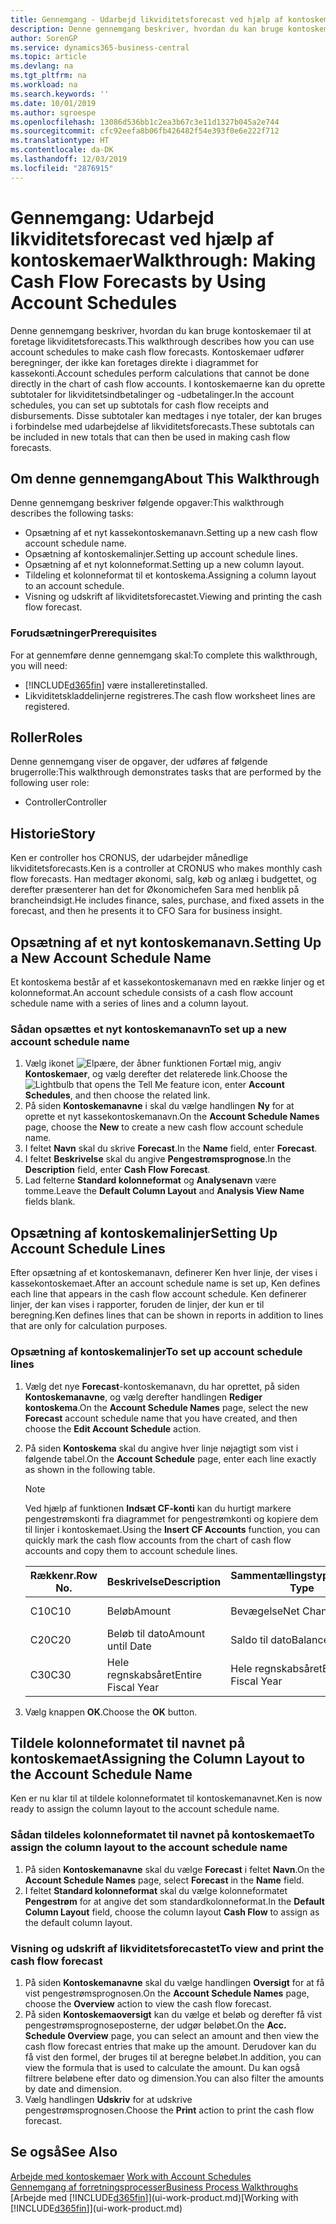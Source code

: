 ```yaml
---
title: Gennemgang - Udarbejd likviditetsforecast ved hjælp af kontoskemaer | Microsoft Docs
description: Denne gennemgang beskriver, hvordan du kan bruge kontoskemaer til at foretage likviditetsforecasts. Kontoskemaer udfører beregninger, der ikke kan foretages direkte i diagrammet for kassekonti. I kontoskemaerne kan du oprette subtotaler for likviditetsindbetalinger og -udbetalinger. Disse subtotaler kan medtages i nye totaler, der kan bruges i forbindelse med udarbejdelse af likviditetsforecasts.
author: SorenGP
ms.service: dynamics365-business-central
ms.topic: article
ms.devlang: na
ms.tgt_pltfrm: na
ms.workload: na
ms.search.keywords: ''
ms.date: 10/01/2019
ms.author: sgroespe
ms.openlocfilehash: 13086d536bb1c2ea3b67c3e11d1327b045a2e744
ms.sourcegitcommit: cfc92eefa8b06fb426482f54e393f0e6e222f712
ms.translationtype: HT
ms.contentlocale: da-DK
ms.lasthandoff: 12/03/2019
ms.locfileid: "2876915"
---
```

# <a name="walkthrough-making-cash-flow-forecasts-by-using-account-schedules"></a><span data-ttu-id="eac53-106">Gennemgang: Udarbejd likviditetsforecast ved hjælp af kontoskemaer</span><span class="sxs-lookup"><span data-stu-id="eac53-106">Walkthrough: Making Cash Flow Forecasts by Using Account Schedules</span></span>
<span data-ttu-id="eac53-107">Denne gennemgang beskriver, hvordan du kan bruge kontoskemaer til at foretage likviditetsforecasts.</span><span class="sxs-lookup"><span data-stu-id="eac53-107">This walkthrough describes how you can use account schedules to make cash flow forecasts.</span></span> <span data-ttu-id="eac53-108">Kontoskemaer udfører beregninger, der ikke kan foretages direkte i diagrammet for kassekonti.</span><span class="sxs-lookup"><span data-stu-id="eac53-108">Account schedules perform calculations that cannot be done directly in the chart of cash flow accounts.</span></span> <span data-ttu-id="eac53-109">I kontoskemaerne kan du oprette subtotaler for likviditetsindbetalinger og -udbetalinger.</span><span class="sxs-lookup"><span data-stu-id="eac53-109">In the account schedules, you can set up subtotals for cash flow receipts and disbursements.</span></span> <span data-ttu-id="eac53-110">Disse subtotaler kan medtages i nye totaler, der kan bruges i forbindelse med udarbejdelse af likviditetsforecasts.</span><span class="sxs-lookup"><span data-stu-id="eac53-110">These subtotals can be included in new totals that can then be used in making cash flow forecasts.</span></span>  

## <a name="about-this-walkthrough"></a><span data-ttu-id="eac53-111">Om denne gennemgang</span><span class="sxs-lookup"><span data-stu-id="eac53-111">About This Walkthrough</span></span>  
<span data-ttu-id="eac53-112">Denne gennemgang beskriver følgende opgaver:</span><span class="sxs-lookup"><span data-stu-id="eac53-112">This walkthrough describes the following tasks:</span></span>  

- <span data-ttu-id="eac53-113">Opsætning af et nyt kassekontoskemanavn.</span><span class="sxs-lookup"><span data-stu-id="eac53-113">Setting up a new cash flow account schedule name.</span></span>  
- <span data-ttu-id="eac53-114">Opsætning af kontoskemalinjer.</span><span class="sxs-lookup"><span data-stu-id="eac53-114">Setting up account schedule lines.</span></span>  
- <span data-ttu-id="eac53-115">Opsætning af et nyt kolonneformat.</span><span class="sxs-lookup"><span data-stu-id="eac53-115">Setting up a new column layout.</span></span>  
- <span data-ttu-id="eac53-116">Tildeling et kolonneformat til et kontoskema.</span><span class="sxs-lookup"><span data-stu-id="eac53-116">Assigning a column layout to an account schedule.</span></span>  
- <span data-ttu-id="eac53-117">Visning og udskrift af likviditetsforecastet.</span><span class="sxs-lookup"><span data-stu-id="eac53-117">Viewing and printing the cash flow forecast.</span></span>  

### <a name="prerequisites"></a><span data-ttu-id="eac53-118">Forudsætninger</span><span class="sxs-lookup"><span data-stu-id="eac53-118">Prerequisites</span></span>  
<span data-ttu-id="eac53-119">For at gennemføre denne gennemgang skal:</span><span class="sxs-lookup"><span data-stu-id="eac53-119">To complete this walkthrough, you will need:</span></span>  

- [!INCLUDE[d365fin](includes/d365fin_md.md)] <span data-ttu-id="eac53-120">være installeret</span><span class="sxs-lookup"><span data-stu-id="eac53-120">installed.</span></span>  
- <span data-ttu-id="eac53-121">Likviditetskladdelinjerne registreres.</span><span class="sxs-lookup"><span data-stu-id="eac53-121">The cash flow worksheet lines are registered.</span></span>  

## <a name="roles"></a><span data-ttu-id="eac53-122">Roller</span><span class="sxs-lookup"><span data-stu-id="eac53-122">Roles</span></span>  
<span data-ttu-id="eac53-123">Denne gennemgang viser de opgaver, der udføres af følgende brugerrolle:</span><span class="sxs-lookup"><span data-stu-id="eac53-123">This walkthrough demonstrates tasks that are performed by the following user role:</span></span>  

- <span data-ttu-id="eac53-124">Controller</span><span class="sxs-lookup"><span data-stu-id="eac53-124">Controller</span></span>  

## <a name="story"></a><span data-ttu-id="eac53-125">Historie</span><span class="sxs-lookup"><span data-stu-id="eac53-125">Story</span></span>  
<span data-ttu-id="eac53-126">Ken er controller hos CRONUS, der udarbejder månedlige likviditetsforecasts.</span><span class="sxs-lookup"><span data-stu-id="eac53-126">Ken is a controller at CRONUS who makes monthly cash flow forecasts.</span></span> <span data-ttu-id="eac53-127">Han medtager økonomi, salg, køb og anlæg i budgettet, og derefter præsenterer han det for Økonomichefen Sara med henblik på brancheindsigt.</span><span class="sxs-lookup"><span data-stu-id="eac53-127">He includes finance, sales, purchase, and fixed assets in the forecast, and then he presents it to CFO Sara for business insight.</span></span>  

## <a name="setting-up-a-new-account-schedule-name"></a><span data-ttu-id="eac53-128">Opsætning af et nyt kontoskemanavn.</span><span class="sxs-lookup"><span data-stu-id="eac53-128">Setting Up a New Account Schedule Name</span></span>  
<span data-ttu-id="eac53-129">Et kontoskema består af et kassekontoskemanavn med en række linjer og et kolonneformat.</span><span class="sxs-lookup"><span data-stu-id="eac53-129">An account schedule consists of a cash flow account schedule name with a series of lines and a column layout.</span></span>  

### <a name="to-set-up-a-new-account-schedule-name"></a><span data-ttu-id="eac53-130">Sådan opsættes et nyt kontoskemanavn</span><span class="sxs-lookup"><span data-stu-id="eac53-130">To set up a new account schedule name</span></span>  

1.  <span data-ttu-id="eac53-131">Vælg ikonet ![Elpære, der åbner funktionen Fortæl mig](media/ui-search/search_small.png "Fortæl mig, hvad du vil foretage dig"), angiv **Kontoskemaer**, og vælg derefter det relaterede link.</span><span class="sxs-lookup"><span data-stu-id="eac53-131">Choose the ![Lightbulb that opens the Tell Me feature](media/ui-search/search_small.png "Tell me what you want to do") icon, enter **Account Schedules**, and then choose the related link.</span></span>  
2.  <span data-ttu-id="eac53-132">På siden **Kontoskemanavne** i skal du vælge handlingen **Ny** for at oprette et nyt kassekontoskemanavn.</span><span class="sxs-lookup"><span data-stu-id="eac53-132">On the **Account Schedule Names** page, choose the **New** to create a new cash flow account schedule name.</span></span>  
3.  <span data-ttu-id="eac53-133">I feltet **Navn** skal du skrive **Forecast**.</span><span class="sxs-lookup"><span data-stu-id="eac53-133">In the **Name** field, enter **Forecast**.</span></span>  
4.  <span data-ttu-id="eac53-134">I feltet **Beskrivelse** skal du angive **Pengestrømsprognose**.</span><span class="sxs-lookup"><span data-stu-id="eac53-134">In the **Description** field, enter **Cash Flow Forecast**.</span></span>  
5.  <span data-ttu-id="eac53-135">Lad felterne **Standard kolonneformat** og **Analysenavn** være tomme.</span><span class="sxs-lookup"><span data-stu-id="eac53-135">Leave the **Default Column Layout** and **Analysis View Name** fields blank.</span></span>  

## <a name="setting-up-account-schedule-lines"></a><span data-ttu-id="eac53-136">Opsætning af kontoskemalinjer</span><span class="sxs-lookup"><span data-stu-id="eac53-136">Setting Up Account Schedule Lines</span></span>  
<span data-ttu-id="eac53-137">Efter opsætning af et kontoskemanavn, definerer Ken hver linje, der vises i kassekontoskemaet.</span><span class="sxs-lookup"><span data-stu-id="eac53-137">After an account schedule name is set up, Ken defines each line that appears in the cash flow account schedule.</span></span> <span data-ttu-id="eac53-138">Ken definerer linjer, der kan vises i rapporter, foruden de linjer, der kun er til beregning.</span><span class="sxs-lookup"><span data-stu-id="eac53-138">Ken defines lines that can be shown in reports in addition to lines that are only for calculation purposes.</span></span>  

### <a name="to-set-up-account-schedule-lines"></a><span data-ttu-id="eac53-139">Opsætning af kontoskemalinjer</span><span class="sxs-lookup"><span data-stu-id="eac53-139">To set up account schedule lines</span></span>  

1.  <span data-ttu-id="eac53-140">Vælg det nye **Forecast**-kontoskemanavn, du har oprettet, på siden **Kontoskemanavne**, og vælg derefter handlingen **Rediger kontoskema**.</span><span class="sxs-lookup"><span data-stu-id="eac53-140">On the **Account Schedule Names** page, select the new **Forecast** account schedule name that you have created, and then choose the **Edit Account Schedule** action.</span></span>  
2.  <span data-ttu-id="eac53-141">På siden **Kontoskema** skal du angive hver linje nøjagtigt som vist i følgende tabel.</span><span class="sxs-lookup"><span data-stu-id="eac53-141">On the **Account Schedule** page, enter each line exactly as shown in the following table.</span></span>  

    > [!NOTE]  
    >  <span data-ttu-id="eac53-142">Ved hjælp af funktionen **Indsæt CF-konti** kan du hurtigt markere pengestrømskonti fra diagrammet for pengestrømkonti og kopiere dem til linjer i kontoskemaet.</span><span class="sxs-lookup"><span data-stu-id="eac53-142">Using the **Insert CF Accounts** function, you can quickly mark the cash flow accounts from the chart of cash flow accounts and copy them to account schedule lines.</span></span>  

    |<span data-ttu-id="eac53-143">Rækkenr.</span><span class="sxs-lookup"><span data-stu-id="eac53-143">Row No.</span></span>|<span data-ttu-id="eac53-144">Beskrivelse</span><span class="sxs-lookup"><span data-stu-id="eac53-144">Description</span></span>|<span data-ttu-id="eac53-145">Sammentællingstype</span><span class="sxs-lookup"><span data-stu-id="eac53-145">Totaling Type</span></span>|<span data-ttu-id="eac53-146">Sammentælling</span><span class="sxs-lookup"><span data-stu-id="eac53-146">Totaling</span></span>|<span data-ttu-id="eac53-147">Rækketype</span><span class="sxs-lookup"><span data-stu-id="eac53-147">Row Type</span></span>|<span data-ttu-id="eac53-148">Beløbstype</span><span class="sxs-lookup"><span data-stu-id="eac53-148">Amount Type</span></span>|<span data-ttu-id="eac53-149">Vis</span><span class="sxs-lookup"><span data-stu-id="eac53-149">Show</span></span>|  
    |-------|-----------|-------------|--------|--------|-----------|----|
    |<span data-ttu-id="eac53-150">C10</span><span class="sxs-lookup"><span data-stu-id="eac53-150">C10</span></span>|<span data-ttu-id="eac53-151">Beløb</span><span class="sxs-lookup"><span data-stu-id="eac53-151">Amount</span></span>|<span data-ttu-id="eac53-152">Bevægelse</span><span class="sxs-lookup"><span data-stu-id="eac53-152">Net Change</span></span>|<span data-ttu-id="eac53-153">Poster</span><span class="sxs-lookup"><span data-stu-id="eac53-153">Entries</span></span>|<span data-ttu-id="eac53-154">Nettobeløb</span><span class="sxs-lookup"><span data-stu-id="eac53-154">Net Amount</span></span>|<span data-ttu-id="eac53-155">Altid</span><span class="sxs-lookup"><span data-stu-id="eac53-155">Always</span></span>|  
    |<span data-ttu-id="eac53-156">C20</span><span class="sxs-lookup"><span data-stu-id="eac53-156">C20</span></span>|<span data-ttu-id="eac53-157">Beløb til dato</span><span class="sxs-lookup"><span data-stu-id="eac53-157">Amount until Date</span></span>|<span data-ttu-id="eac53-158">Saldo til dato</span><span class="sxs-lookup"><span data-stu-id="eac53-158">Balance at Date</span></span>|<span data-ttu-id="eac53-159">Poster</span><span class="sxs-lookup"><span data-stu-id="eac53-159">Entries</span></span>|<span data-ttu-id="eac53-160">Nettobeløb</span><span class="sxs-lookup"><span data-stu-id="eac53-160">Net Amount</span></span>|<span data-ttu-id="eac53-161">Altid</span><span class="sxs-lookup"><span data-stu-id="eac53-161">Always</span></span>|  
    |<span data-ttu-id="eac53-162">C30</span><span class="sxs-lookup"><span data-stu-id="eac53-162">C30</span></span>|<span data-ttu-id="eac53-163">Hele regnskabsåret</span><span class="sxs-lookup"><span data-stu-id="eac53-163">Entire Fiscal Year</span></span>|<span data-ttu-id="eac53-164">Hele regnskabsåret</span><span class="sxs-lookup"><span data-stu-id="eac53-164">Entire Fiscal Year</span></span>|<span data-ttu-id="eac53-165">Poster</span><span class="sxs-lookup"><span data-stu-id="eac53-165">Entries</span></span>|<span data-ttu-id="eac53-166">Nettobeløb</span><span class="sxs-lookup"><span data-stu-id="eac53-166">Net Amount</span></span>|<span data-ttu-id="eac53-167">Altid</span><span class="sxs-lookup"><span data-stu-id="eac53-167">Always</span></span>|  

4.  <span data-ttu-id="eac53-168">Vælg knappen **OK**.</span><span class="sxs-lookup"><span data-stu-id="eac53-168">Choose the **OK** button.</span></span>  

## <a name="assigning-the-column-layout-to-the-account-schedule-name"></a><span data-ttu-id="eac53-169">Tildele kolonneformatet til navnet på kontoskemaet</span><span class="sxs-lookup"><span data-stu-id="eac53-169">Assigning the Column Layout to the Account Schedule Name</span></span>  
<span data-ttu-id="eac53-170">Ken er nu klar til at tildele kolonneformatet til kontoskemanavnet.</span><span class="sxs-lookup"><span data-stu-id="eac53-170">Ken is now ready to assign the column layout to the account schedule name.</span></span>  

### <a name="to-assign-the-column-layout-to-the-account-schedule-name"></a><span data-ttu-id="eac53-171">Sådan tildeles kolonneformatet til navnet på kontoskemaet</span><span class="sxs-lookup"><span data-stu-id="eac53-171">To assign the column layout to the account schedule name</span></span>  

1.  <span data-ttu-id="eac53-172">På siden **Kontoskemanavne** skal du vælge **Forecast** i feltet **Navn**.</span><span class="sxs-lookup"><span data-stu-id="eac53-172">On the **Account Schedule Names** page, select **Forecast** in the **Name** field.</span></span>  
2.  <span data-ttu-id="eac53-173">I feltet **Standard kolonneformat** skal du vælge kolonneformatet **Pengestrøm** for at angive det som standardkolonneformat.</span><span class="sxs-lookup"><span data-stu-id="eac53-173">In the **Default Column Layout** field, choose the column layout **Cash Flow** to assign as the default column layout.</span></span>  

### <a name="to-view-and-print-the-cash-flow-forecast"></a><span data-ttu-id="eac53-174">Visning og udskrift af likviditetsforecastet</span><span class="sxs-lookup"><span data-stu-id="eac53-174">To view and print the cash flow forecast</span></span>  
1.  <span data-ttu-id="eac53-175">På siden **Kontoskemanavne** skal du vælge handlingen **Oversigt** for at få vist pengestrømsprognosen.</span><span class="sxs-lookup"><span data-stu-id="eac53-175">On the **Account Schedule Names** page, choose the **Overview** action to view the cash flow forecast.</span></span>  
2.  <span data-ttu-id="eac53-176">På siden **Kontoskemaoversigt** kan du vælge et beløb og derefter få vist pengestrømsprognoseposterne, der udgør beløbet.</span><span class="sxs-lookup"><span data-stu-id="eac53-176">On the **Acc. Schedule Overview** page, you can select an amount and then view the cash flow forecast entries that make up the amount.</span></span> <span data-ttu-id="eac53-177">Derudover kan du få vist den formel, der bruges til at beregne beløbet.</span><span class="sxs-lookup"><span data-stu-id="eac53-177">In addition, you can view the formula that is used to calculate the amount.</span></span> <span data-ttu-id="eac53-178">Du kan også filtrere beløbene efter dato og dimension.</span><span class="sxs-lookup"><span data-stu-id="eac53-178">You can also filter the amounts by date and dimension.</span></span>  
3.  <span data-ttu-id="eac53-179">Vælg handlingen **Udskriv** for at udskrive pengestrømsprognosen.</span><span class="sxs-lookup"><span data-stu-id="eac53-179">Choose the **Print** action to print the cash flow forecast.</span></span>  

## <a name="see-also"></a><span data-ttu-id="eac53-180">Se også</span><span class="sxs-lookup"><span data-stu-id="eac53-180">See Also</span></span>  
 <span data-ttu-id="eac53-181">[Arbejde med kontoskemaer](bi-how-work-account-schedule.md) </span><span class="sxs-lookup"><span data-stu-id="eac53-181">[Work with Account Schedules](bi-how-work-account-schedule.md) </span></span>  
 [<span data-ttu-id="eac53-182">Gennemgang af forretningsprocesser</span><span class="sxs-lookup"><span data-stu-id="eac53-182">Business Process Walkthroughs</span></span>](walkthrough-business-process-walkthroughs.md)  
 <span data-ttu-id="eac53-183">[Arbejde med [!INCLUDE[d365fin](includes/d365fin_md.md)]](ui-work-product.md)</span><span class="sxs-lookup"><span data-stu-id="eac53-183">[Working with [!INCLUDE[d365fin](includes/d365fin_md.md)]](ui-work-product.md)</span></span>
